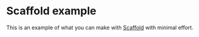 # Scaffold example

This is an example of what you can make with [Scaffold](https://github.com/d3ltah/scaffold) with minimal effort.
